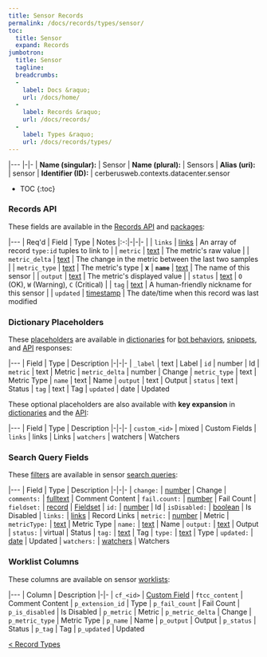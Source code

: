 ```yaml
---
title: Sensor Records
permalink: /docs/records/types/sensor/
toc:
  title: Sensor
  expand: Records
jumbotron:
  title: Sensor
  tagline: 
  breadcrumbs:
  -
    label: Docs &raquo;
    url: /docs/home/
  -
    label: Records &raquo;
    url: /docs/records/
  -
    label: Types &raquo;
    url: /docs/records/types/
---
```


|---
|-|-
| **Name (singular):** | Sensor
| **Name (plural):** | Sensors
| **Alias (uri):** | sensor
| **Identifier (ID):** | cerberusweb.contexts.datacenter.sensor

* TOC
{:toc}

### Records API

These fields are available in the [Records API](/docs/api/endpoints/records/) and [packages](/docs/packages/):

|---
| Req'd | Field | Type | Notes
|:-:|-|-|-
|   | `links` | [links](/docs/records/fields/types/links/) | An array of record `type:id` tuples to link to 
|   | `metric` | [text](/docs/records/fields/types/text/) | The metric's raw value 
|   | `metric_delta` | [text](/docs/records/fields/types/text/) | The change in the metric between the last two samples 
|   | `metric_type` | [text](/docs/records/fields/types/text/) | The metric's type 
| **x** | **`name`** | [text](/docs/records/fields/types/text/) | The name of this sensor 
|   | `output` | [text](/docs/records/fields/types/text/) | The metric's displayed value 
|   | `status` | [text](/docs/records/fields/types/text/) | `O` (OK), `W` (Warning), `C` (Critical) 
|   | `tag` | [text](/docs/records/fields/types/text/) | A human-friendly nickname for this sensor 
|   | `updated` | [timestamp](/docs/records/fields/types/timestamp/) | The date/time when this record was last modified 

### Dictionary Placeholders

These [placeholders](/docs/bots/scripting/placeholders/) are available in [dictionaries](/docs/bots/behaviors/dictionaries/) for [bot behaviors](/docs/bots/behaviors/), [snippets](/docs/snippets/), and [API](/docs/api/) responses:

|---
| Field | Type | Description
|-|-|-
| `_label` | text | Label
| `id` | number | Id
| `metric` | text | Metric
| `metric_delta` | number | Change
| `metric_type` | text | Metric Type
| `name` | text | Name
| `output` | text | Output
| `status` | text | Status
| `tag` | text | Tag
| `updated` | date | Updated

These optional placeholders are also available with **key expansion** in [dictionaries](/docs/bots/behaviors/dictionaries/#key-expansion) and the [API](/docs/api/responses/#expanding-keys-in-api-requests):

|---
| Field | Type | Description
|-|-|-
| `custom_<id>` | mixed | Custom Fields
| `links` | links | Links
| `watchers` | watchers | Watchers
	
### Search Query Fields

These [filters](/docs/search/filters/) are available in sensor [search queries](/docs/search/):

|---
| Field | Type | Description
|-|-|-
| `change:` | [number](/docs/search/filters/numbers/) | Change
| `comments:` | [fulltext](/docs/search/filters/fulltext/) | Comment Content
| `fail.count:` | [number](/docs/search/filters/numbers/) | Fail Count
| `fieldset:` | [record](/docs/search/deep-search/) | [Fieldset](/docs/records/types/custom_fieldset/)
| `id:` | [number](/docs/search/filters/numbers/) | Id
| `isDisabled:` | [boolean](/docs/search/filters/booleans/) | Is Disabled
| `links:` | [links](/docs/search/filters/links/) | Record Links
| `metric:` | [number](/docs/search/filters/numbers/) | Metric
| `metricType:` | [text](/docs/search/filters/text/) | Metric Type
| `name:` | [text](/docs/search/filters/text/) | Name
| `output:` | [text](/docs/search/filters/text/) | Output
| `status:` | virtual | Status
| `tag:` | [text](/docs/search/filters/text/) | Tag
| `type:` | [text](/docs/search/filters/text/) | Type
| `updated:` | [date](/docs/search/filters/dates/) | Updated
| `watchers:` | [watchers](/docs/search/filters/watchers/) | Watchers
	
### Worklist Columns

These columns are available on sensor [worklists](/docs/worklists/):

|---
| Column | Description
|-|-
| `cf_<id>` | [Custom Field](/docs/records/types/custom_Field/)
| `ftcc_content` | Comment Content
| `p_extension_id` | Type
| `p_fail_count` | Fail Count
| `p_is_disabled` | Is Disabled
| `p_metric` | Metric
| `p_metric_delta` | Change
| `p_metric_type` | Metric Type
| `p_name` | Name
| `p_output` | Output
| `p_status` | Status
| `p_tag` | Tag
| `p_updated` | Updated

<div class="section-nav">
	<div class="left">
		<a href="/docs/records/types/" class="prev">&lt; Record Types</a>
	</div>
	<div class="right align-right">
	</div>
</div>
<div class="clear"></div>